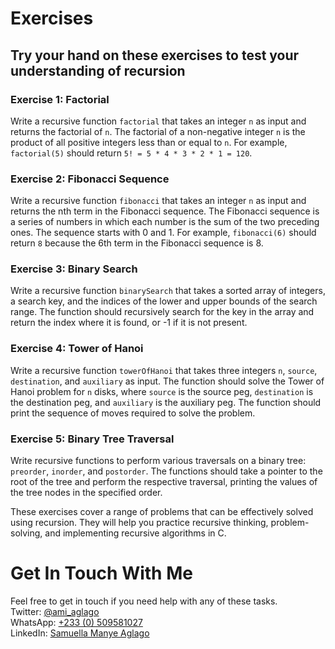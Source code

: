 # Exercises
## Try your hand on these exercises to test your understanding of recursion

### Exercise 1: Factorial
Write a recursive function `factorial` that takes an integer `n` as input and returns the factorial of `n`. The factorial of a non-negative integer `n` is the product of all positive integers less than or equal to `n`. For example, `factorial(5)` should return `5! = 5 * 4 * 3 * 2 * 1 = 120`.

### Exercise 2: Fibonacci Sequence
Write a recursive function `fibonacci` that takes an integer `n` as input and returns the nth term in the Fibonacci sequence. The Fibonacci sequence is a series of numbers in which each number is the sum of the two preceding ones. The sequence starts with 0 and 1. For example, `fibonacci(6)` should return `8` because the 6th term in the Fibonacci sequence is 8.

### Exercise 3: Binary Search
Write a recursive function `binarySearch` that takes a sorted array of integers, a search key, and the indices of the lower and upper bounds of the search range. The function should recursively search for the key in the array and return the index where it is found, or -1 if it is not present.

### Exercise 4: Tower of Hanoi
Write a recursive function `towerOfHanoi` that takes three integers `n`, `source`, `destination`, and `auxiliary` as input. The function should solve the Tower of Hanoi problem for `n` disks, where `source` is the source peg, `destination` is the destination peg, and `auxiliary` is the auxiliary peg. The function should print the sequence of moves required to solve the problem.

### Exercise 5: Binary Tree Traversal
Write recursive functions to perform various traversals on a binary tree: `preorder`, `inorder`, and `postorder`. The functions should take a pointer to the root of the tree and perform the respective traversal, printing the values of the tree nodes in the specified order.

These exercises cover a range of problems that can be effectively solved using recursion. They will help you practice recursive thinking, problem-solving, and implementing recursive algorithms in C.

# Get In Touch With Me
Feel free to get in touch if you need help with any of these tasks.  
Twitter: [@ami_aglago](https://twitter.com/ami_aglago)  
WhatsApp: [+233 (0) 509581027](https://wa.me/233509581027?text=Kindle%20be%20brief%20and%20straightforward)  
LinkedIn: [Samuella Manye Aglago](https://www.linkedin.com/in/aglago) 
